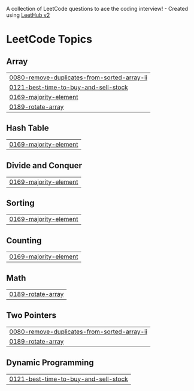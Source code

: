 A collection of LeetCode questions to ace the coding interview! - Created using [LeetHub v2](https://github.com/arunbhardwaj/LeetHub-2.0)
<!---LeetCode Topics Start-->
# LeetCode Topics
## Array
|  |
| ------- |
| [0080-remove-duplicates-from-sorted-array-ii](https://github.com/beugo/leetcode/tree/master/0080-remove-duplicates-from-sorted-array-ii) |
| [0121-best-time-to-buy-and-sell-stock](https://github.com/beugo/leetcode/tree/master/0121-best-time-to-buy-and-sell-stock) |
| [0169-majority-element](https://github.com/beugo/leetcode/tree/master/0169-majority-element) |
| [0189-rotate-array](https://github.com/beugo/leetcode/tree/master/0189-rotate-array) |
## Hash Table
|  |
| ------- |
| [0169-majority-element](https://github.com/beugo/leetcode/tree/master/0169-majority-element) |
## Divide and Conquer
|  |
| ------- |
| [0169-majority-element](https://github.com/beugo/leetcode/tree/master/0169-majority-element) |
## Sorting
|  |
| ------- |
| [0169-majority-element](https://github.com/beugo/leetcode/tree/master/0169-majority-element) |
## Counting
|  |
| ------- |
| [0169-majority-element](https://github.com/beugo/leetcode/tree/master/0169-majority-element) |
## Math
|  |
| ------- |
| [0189-rotate-array](https://github.com/beugo/leetcode/tree/master/0189-rotate-array) |
## Two Pointers
|  |
| ------- |
| [0080-remove-duplicates-from-sorted-array-ii](https://github.com/beugo/leetcode/tree/master/0080-remove-duplicates-from-sorted-array-ii) |
| [0189-rotate-array](https://github.com/beugo/leetcode/tree/master/0189-rotate-array) |
## Dynamic Programming
|  |
| ------- |
| [0121-best-time-to-buy-and-sell-stock](https://github.com/beugo/leetcode/tree/master/0121-best-time-to-buy-and-sell-stock) |
<!---LeetCode Topics End-->